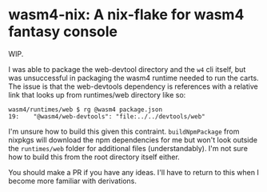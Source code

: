 # wasm4-nix: A nix-flake for wasm4 fantasy console

WIP.

I was able to package the web-devtool directory and the `w4` cli itself, but was unsuccessful in packaging the wasm4 runtime needed to run the carts.  The issue is that the web-devtools dependency is references with a relative link that looks up from runtimes/web directory like so:

```
wasm4/runtimes/web $ rg @wasm4 package.json
19:    "@wasm4/web-devtools": "file:../../devtools/web"
```

I'm unsure how to build this given this contraint.  `buildNpmPackage` from nixpkgs will download the npm dependencies for me but won't look outside the `runtimes/web` folder for additional files (understandably).  I'm not sure how to build this from the root directory itself either.

You should make a PR if you have any ideas.  I'll have to return to this when I become more familiar with derivations.

